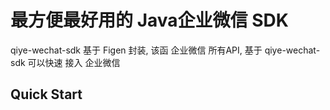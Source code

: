 # 最方便最好用的 Java企业微信  SDK

qiye-wechat-sdk 基于 Figen 封装, 该函 企业微信 所有API, 基于  qiye-wechat-sdk 可以快速 接入 企业微信

## Quick Start
